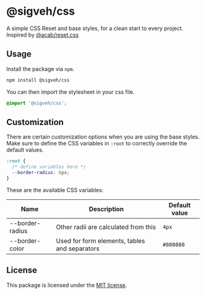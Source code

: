# @sigveh/css

A simple CSS Reset and base styles, for a clean start to every project.  
Inspired by [@acab/reset.css](https://github.com/mayank99/reset.css)

## Usage

Install the package via `npm`.

```sh
npm install @sigveh/css
```

You can then import the stylesheet in your css file.

```css
@import '@sigveh/css';
```

## Customization

There are certain customization options when you are using the base styles. Make sure to define the CSS variables in `:root` to correctly override the default values.

```css
:root {
  /* define variables here */
  --border-radius: 6px;
}
```

These are the available CSS variables:

| Name            | Description                                   | Default value |
| --------------- | --------------------------------------------- | ------------- |
| --border-radius | Other radii are calculated from this          | `4px`         |
| --border-color  | Used for form elements, tables and separators | `#808080`     |

## License

This package is licensed under the [MIT license](./LICENSE).
